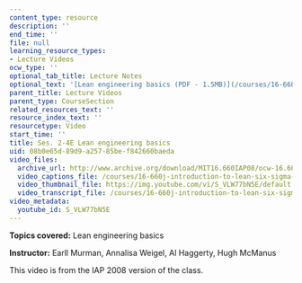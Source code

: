 ```yaml
---
content_type: resource
description: ''
end_time: ''
file: null
learning_resource_types:
- Lecture Videos
ocw_type: ''
optional_tab_title: Lecture Notes
optional_text: '[Lean engineering basics (PDF - 1.5MB)](/courses/16-660j-introduction-to-lean-six-sigma-methods-january-iap-2012/resources/mit16_660jiap12_2-4e)'
parent_title: Lecture Videos
parent_type: CourseSection
related_resources_text: ''
resource_index_text: ''
resourcetype: Video
start_time: ''
title: Ses. 2-4E Lean engineering basics
uid: 08b0e65d-89d9-a257-85be-f842660baeda
video_files:
  archive_url: http://www.archive.org/download/MIT16.660IAP08/ocw-16.660-iap08-ses2-4_300k.mp4
  video_captions_file: /courses/16-660j-introduction-to-lean-six-sigma-methods-january-iap-2012/3f2d4b9e1f7c5bc58bb457c5355da8d7_S_VLW77bN5E.vtt
  video_thumbnail_file: https://img.youtube.com/vi/S_VLW77bN5E/default.jpg
  video_transcript_file: /courses/16-660j-introduction-to-lean-six-sigma-methods-january-iap-2012/da572ca9dd76ac63fa536eaa21dbb23f_S_VLW77bN5E.pdf
video_metadata:
  youtube_id: S_VLW77bN5E
---
```


**Topics covered:** Lean engineering basics

**Instructor:** Earll Murman, Annalisa Weigel, Al Haggerty, Hugh McManus

This video is from the IAP 2008 version of the class.



